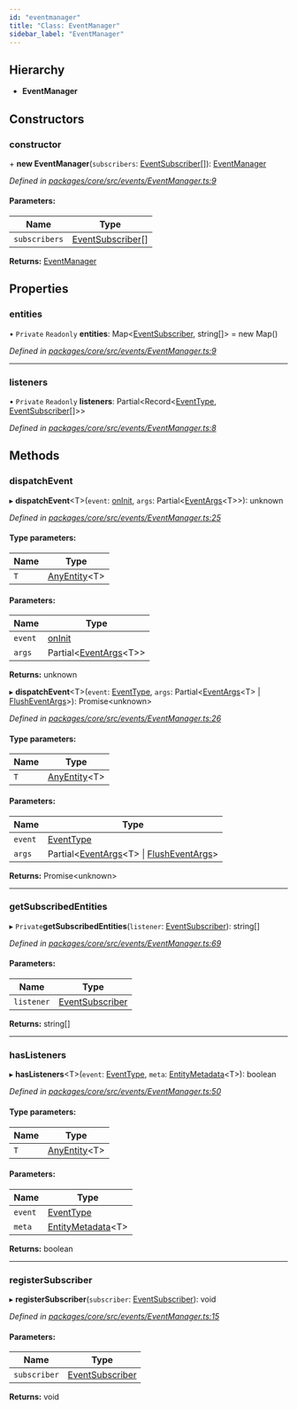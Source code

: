 ```yaml
---
id: "eventmanager"
title: "Class: EventManager"
sidebar_label: "EventManager"
---
```


## Hierarchy

* **EventManager**

## Constructors

### constructor

\+ **new EventManager**(`subscribers`: [EventSubscriber](../interfaces/eventsubscriber.md)[]): [EventManager](eventmanager.md)

*Defined in [packages/core/src/events/EventManager.ts:9](https://github.com/mikro-orm/mikro-orm/blob/4249b052e/packages/core/src/events/EventManager.ts#L9)*

#### Parameters:

Name | Type |
------ | ------ |
`subscribers` | [EventSubscriber](../interfaces/eventsubscriber.md)[] |

**Returns:** [EventManager](eventmanager.md)

## Properties

### entities

• `Private` `Readonly` **entities**: Map&#60;[EventSubscriber](../interfaces/eventsubscriber.md), string[]> = new Map()

*Defined in [packages/core/src/events/EventManager.ts:9](https://github.com/mikro-orm/mikro-orm/blob/4249b052e/packages/core/src/events/EventManager.ts#L9)*

___

### listeners

• `Private` `Readonly` **listeners**: Partial&#60;Record&#60;[EventType](../enums/eventtype.md), [EventSubscriber](../interfaces/eventsubscriber.md)[]>>

*Defined in [packages/core/src/events/EventManager.ts:8](https://github.com/mikro-orm/mikro-orm/blob/4249b052e/packages/core/src/events/EventManager.ts#L8)*

## Methods

### dispatchEvent

▸ **dispatchEvent**&#60;T>(`event`: [onInit](../enums/eventtype.md#oninit), `args`: Partial&#60;[EventArgs](../interfaces/eventargs.md)&#60;T>>): unknown

*Defined in [packages/core/src/events/EventManager.ts:25](https://github.com/mikro-orm/mikro-orm/blob/4249b052e/packages/core/src/events/EventManager.ts#L25)*

#### Type parameters:

Name | Type |
------ | ------ |
`T` | [AnyEntity](../index.md#anyentity)&#60;T> |

#### Parameters:

Name | Type |
------ | ------ |
`event` | [onInit](../enums/eventtype.md#oninit) |
`args` | Partial&#60;[EventArgs](../interfaces/eventargs.md)&#60;T>> |

**Returns:** unknown

▸ **dispatchEvent**&#60;T>(`event`: [EventType](../enums/eventtype.md), `args`: Partial&#60;[EventArgs](../interfaces/eventargs.md)&#60;T> \| [FlushEventArgs](../interfaces/flusheventargs.md)>): Promise&#60;unknown>

*Defined in [packages/core/src/events/EventManager.ts:26](https://github.com/mikro-orm/mikro-orm/blob/4249b052e/packages/core/src/events/EventManager.ts#L26)*

#### Type parameters:

Name | Type |
------ | ------ |
`T` | [AnyEntity](../index.md#anyentity)&#60;T> |

#### Parameters:

Name | Type |
------ | ------ |
`event` | [EventType](../enums/eventtype.md) |
`args` | Partial&#60;[EventArgs](../interfaces/eventargs.md)&#60;T> \| [FlushEventArgs](../interfaces/flusheventargs.md)> |

**Returns:** Promise&#60;unknown>

___

### getSubscribedEntities

▸ `Private`**getSubscribedEntities**(`listener`: [EventSubscriber](../interfaces/eventsubscriber.md)): string[]

*Defined in [packages/core/src/events/EventManager.ts:69](https://github.com/mikro-orm/mikro-orm/blob/4249b052e/packages/core/src/events/EventManager.ts#L69)*

#### Parameters:

Name | Type |
------ | ------ |
`listener` | [EventSubscriber](../interfaces/eventsubscriber.md) |

**Returns:** string[]

___

### hasListeners

▸ **hasListeners**&#60;T>(`event`: [EventType](../enums/eventtype.md), `meta`: [EntityMetadata](entitymetadata.md)&#60;T>): boolean

*Defined in [packages/core/src/events/EventManager.ts:50](https://github.com/mikro-orm/mikro-orm/blob/4249b052e/packages/core/src/events/EventManager.ts#L50)*

#### Type parameters:

Name | Type |
------ | ------ |
`T` | [AnyEntity](../index.md#anyentity)&#60;T> |

#### Parameters:

Name | Type |
------ | ------ |
`event` | [EventType](../enums/eventtype.md) |
`meta` | [EntityMetadata](entitymetadata.md)&#60;T> |

**Returns:** boolean

___

### registerSubscriber

▸ **registerSubscriber**(`subscriber`: [EventSubscriber](../interfaces/eventsubscriber.md)): void

*Defined in [packages/core/src/events/EventManager.ts:15](https://github.com/mikro-orm/mikro-orm/blob/4249b052e/packages/core/src/events/EventManager.ts#L15)*

#### Parameters:

Name | Type |
------ | ------ |
`subscriber` | [EventSubscriber](../interfaces/eventsubscriber.md) |

**Returns:** void
